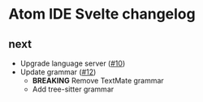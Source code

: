 # Atom IDE Svelte changelog

## next

- Upgrade language server ([#10](https://github.com/sveltejs/svelte-atom/pull/10))
- Update grammar ([#12](https://github.com/sveltejs/svelte-atom/pull/12))
  - **BREAKING** Remove TextMate grammar
  - Add tree-sitter grammar
